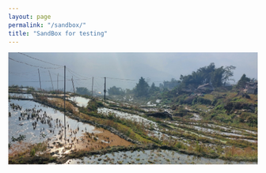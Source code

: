 ```yaml
---
layout: page
permalink: "/sandbox/"
title: "SandBox for testing"
---
```

![Image](/_includes/img/v.jpg)